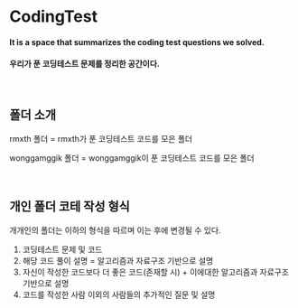 # CodingTest

#### It is a space that summarizes the coding test questions we solved.
#### 우리가 푼 코딩테스트 문제를 정리한 공간이다.

</br>

## 폴더 소개
rmxth 폴더 = rmxth가 푼 코딩테스트 코드를 모은 폴더

wonggamggik 폴더 = wonggamggik이 푼 코딩테스트 코드를 모은 폴더
  
</br>

## 개인 폴더 코테 작성 형식
개개인의 폴더는 이하의 형식을 따르며 이는 후에 변경될 수 있다.
1. 코딩테스트 문제 및 코드
2. 해당 코드 풀이 설명 = 알고리즘과 자료구조 기반으로 설명
3. 자신이 작성한 코드보다 더 좋은 코드(존재할 시) + 이에대한 알고리즘과 자료구조 기반으로 설명
4. 코드를 작성한 사람 이외의 사람들의 추가적인 질문 및 설명
